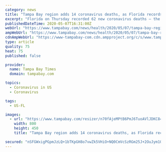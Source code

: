 ```yaml
---
category: news
title: "Tampa Bay region adds 14 coronavirus deaths, as Florida records 62 more"
excerpt: "Florida on Thursday recorded 62 new coronavirus deaths — the third time this week that the state has recorded a higher than average fatality number. The deaths come as the state’s total confirmed cases rose to 38,"
publishedDateTime: 2020-05-07T16:31:00Z
webUrl: "https://www.tampabay.com/news/health/2020/05/07/tampa-bay-region-adds-14-coronavirus-deaths-as-florida-records-62-more/"
ampWebUrl: "https://www.tampabay.com/news/health/2020/05/07/tampa-bay-region-adds-14-coronavirus-deaths-as-florida-records-62-more/?outputType=amp"
cdnAmpWebUrl: "https://www-tampabay-com.cdn.ampproject.org/c/s/www.tampabay.com/news/health/2020/05/07/tampa-bay-region-adds-14-coronavirus-deaths-as-florida-records-62-more/?outputType=amp"
type: article
quality: 75
heat: 75
published: false

provider:
  name: Tampa Bay Times
  domain: tampabay.com

topics:
  - Coronavirus in US
  - Coronavirus

tags:
  - US-FL

images:
  - url: "https://www.tampabay.com/resizer/n70fAjeMPtB6PmJ6TuoAVlJDKC8=/800x450/smart/arc-anglerfish-arc2-prod-tbt.s3.amazonaws.com/public/AP2OQJ3TAJFJLOD4A5DZ5IC2HU.JPG"
    width: 800
    height: 450
    title: "Tampa Bay region adds 14 coronavirus deaths, as Florida records 62 more"

secured: "nSFGWxigPGpmJzLQ+1bTKpGH8o7vwZk5VHiO+NQ0CmVcSzRGm25J+2OuJym1OQ9NfL0yWKTN/xDOkyaJvwWXvADHu+gyj0HfZnfJTvK8XvUElhOqNKVRTu6kkTBuq9b6rwny1MDvVkpsZbGUC4NXtIvpgSKIxzHtl42Ju8Jk4aSHqwPBosYhb2d2+OfRbP4vQBfIJ9wi+FdLfe9e+Q8nvpyFalSiukY+tdjmgXz83xtvDBVsJ+Og7P5n5L//3w7Q5cl5nqM3pSlaa9kBwf0SB59wb8+oCeX7iNDYw+1w8fKoh7YKHAnyLLW9324VnWlMPfNH7YC6lX5hFnc6RBt/yCX8PF7KX5ZYtRAODL258imc8sK1I0q4L1Juf5oYV5GEgRfOoNXzuNFtdKolzddWAWKwdQXY7MBb0Nj8ko6PDAN1MLo5QzIkk0+IfvqfubaHKqq6EH7dnGKDOMDK3SNgWi+sYvJSSgwYZs1+jYROb34=;WVn61png36h6paYTRTt2IQ=="
---
```


